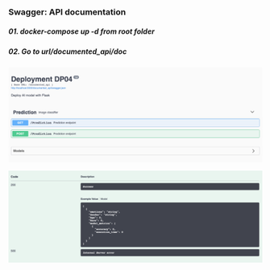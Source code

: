 ### Swagger: API documentation

##### 01. docker-compose up -d from root folder

##### 02. Go to url/documented_api/doc

![alt text](https://github.com/viasmo1/edem-mda-dp4/blob/main/team_deploy/images/01.png)

![alt text](https://github.com/viasmo1/edem-mda-dp4/blob/main/team_deploy/images/02.png)
